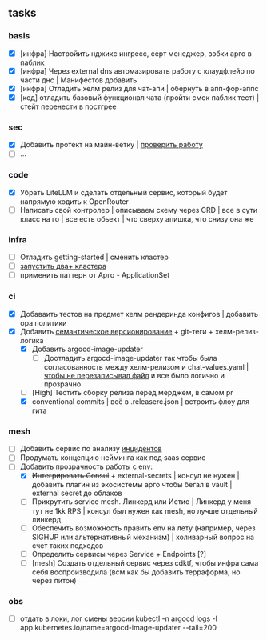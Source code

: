 ##  tasks

### basis
- [x] [инфра] Настройить нджикc ингресс, серт менеджер, вэбки арго в паблик  
- [x] [инфра] Через external dns автомазировать работу с клаудфлейр по части днс | Манифестов добавить  
- [x] [инфра] Отладить хелм релиз для чат-апи | обернуть в апп-фор-аппс  
- [x] [код] отладить базовый функционал чата (пройти смок паблик тест) | стейт перенести в постгрее  
### sec
- [x] Добавить протект на майн-ветку | [проверить работу](https://github.com/justgithubaccount/app-release/actions/runs/16650220134/job/47120671590)
- [ ] ...  
### code
- [x] Убрать LiteLLM и сделать отдельный сервис, который будет напрямую ходить к OpenRouter
- [ ] Написать свой контролер | описываем схему через CRD | все в сути класс на го | все есть обьект | что сверху апишка, что снизу она же   
### infra 
- [ ] Отладить getting-started | сменить кластер  
- [ ] [запустить два+ кластера](https://github.com/justgithubaccount/app-release/blob/main/scripts/multi-cluster.yaml)  
- [ ] применить паттерн от Арго - ApplicationSet  
### ci
- [x] Добаваить тестов на предмет хелм рендеринда конфигов | добавить opa политики  
- [x] Добавить [семантическое версионирование](https://semver.org/lang/ru/) + git-теги + хелм-релиз-логика
  - [x] Добавить argocd-image-updater 
    - [ ] Доотладить argocd-image-updater так чтобы была согласованность между хелм-релизом и chat-values.yaml | [чтобы не перезаписывал файл](https://github.com/justgithubaccount/app-release/commit/8b5a4f709fe0aea9d897e42d968a7ca41f03a659) и все было логично и прозрачно
  - [ ] [High] Тестить сборку релиза перед мерджем, в самом pr  
  - [x] сonventional сommits | всё в .releaserc.json | встроить флоу для гита  
### mesh
- [ ] Добавить сервис по анализу [инцидентов](https://github.com/justgithubaccount/app-release/issues/5)
- [ ] Продумать концепцию нейминга как под saas сервис
- [ ] Добавить прозрачность работы с env:
  - [x] ~~Интегрировать Consul~~ + external-secrets | консул не нужен | добавить плагин из экосистемы арго чтобы бегал в vault | external secret до облаков
  - [ ] Прикрутить service mesh. Линкерд или Истио | Линкерд у меня тут не 1kk RPS | консул был нужен как mesh, но лучше отдельный линкерд
  - [ ] Обеспечить возможность править env на лету (например, через SIGHUP или альтернативный механизм) | холиварный вопрос на счет таких подходов
  - [ ] Определить сервисы через Service + Endpoints [?]
  - [ ] [mesh] Создать отдельный сервис через cdktf, чтобы инфра сама себя воспроизводила (всм как бы добавить терраформа, но через питон) 
### obs
  - [ ] отдать в локи, лог смены версии kubectl -n argocd logs -l app.kubernetes.io/name=argocd-image-updater --tail=200